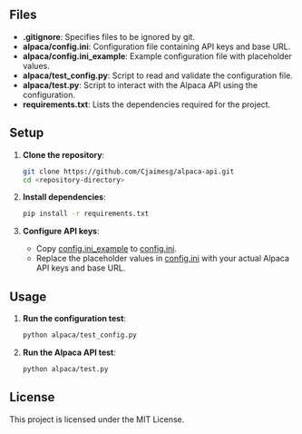 
## Files

- **.gitignore**: Specifies files to be ignored by git.
- **alpaca/config.ini**: Configuration file containing API keys and base URL.
- **alpaca/config.ini_example**: Example configuration file with placeholder values.
- **alpaca/test_config.py**: Script to read and validate the configuration file.
- **alpaca/test.py**: Script to interact with the Alpaca API using the configuration.
- **requirements.txt**: Lists the dependencies required for the project.

## Setup

1. **Clone the repository**:
    ```sh
    git clone https://github.com/Cjaimesg/alpaca-api.git
    cd <repository-directory>
    ```

2. **Install dependencies**:
    ```sh
    pip install -r requirements.txt
    ```

3. **Configure API keys**:
    - Copy [config.ini_example](http://_vscodecontentref_/5) to [config.ini](http://_vscodecontentref_/6).
    - Replace the placeholder values in [config.ini](http://_vscodecontentref_/7) with your actual Alpaca API keys and base URL.

## Usage

1. **Run the configuration test**:
    ```sh
    python alpaca/test_config.py
    ```

2. **Run the Alpaca API test**:
    ```sh
    python alpaca/test.py
    ```

## License

This project is licensed under the MIT License.